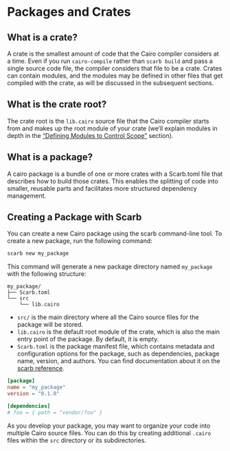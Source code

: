 # Packages and Crates

## What is a crate?
A crate is the smallest amount of code that the Cairo compiler considers at a time. Even if you run `cairo-compile` rather than `scarb build` and pass a single source code file, the compiler considers that file to be a crate. Crates can contain modules, and the modules may be defined in other files that get compiled with the crate, as will be discussed in the subsequent sections.

## What is the crate root?
The crate root is the `lib.cairo` source file that the Cairo compiler starts from and makes up the root module of your crate (we’ll explain modules in depth in the [“Defining Modules to Control Scope”](./ch06-02-defining-modules-to-control-scope.md) section).

## What is a package?
A cairo package is a bundle of one or more crates with a Scarb.toml file that describes how to build those crates. This enables the splitting of code into smaller, reusable parts and facilitates more structured dependency management.

## Creating a Package with Scarb

You can create a new Cairo package using the scarb command-line tool. To create a new package, run the following command:

```bash
scarb new my_package
```

This command will generate a new package directory named `my_package` with the following structure:

```
my_package/
├── Scarb.toml
└── src
    └── lib.cairo
```

- `src/` is the main directory where all the Cairo source files for the package will be stored.
- `lib.cairo` is the default root module of the crate, which is also the main entry point of the package. By default, it is empty.
- `Scarb.toml` is the package manifest file, which contains metadata and configuration options for the package, such as dependencies, package name, version, and authors. You can find documentation about it on the [scarb reference](https://docs.swmansion.com/scarb/docs/reference/manifest).

```toml
[package]
name = "my_package"
version = "0.1.0"

[dependencies]
# foo = { path = "vendor/foo" }
```

As you develop your package, you may want to organize your code into multiple Cairo source files. You can do this by creating additional `.cairo` files within the `src` directory or its subdirectories.